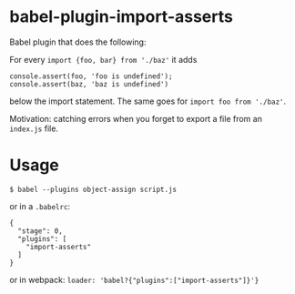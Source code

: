 # babel-plugin-import-asserts
Babel plugin that does the following:

For every `import {foo, bar} from './baz'` it adds 
```
console.assert(foo, 'foo is undefined'); 
console.assert(baz, 'baz is undefined')
```
below the import statement. The same goes for `import foo from './baz'`.

Motivation: catching errors when you forget to export a file from an `index.js` file.

# Usage
```
$ babel --plugins object-assign script.js
```

or in a `.babelrc`:
```
{
  "stage": 0,
  "plugins": [
    "import-asserts"
  ]
}
```

or in webpack:
`loader: 'babel?{"plugins":["import-asserts"]}'}`

